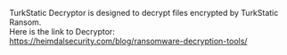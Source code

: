 TurkStatic Decryptor is designed to decrypt files encrypted by TurkStatic Ransom.\
Here is the link to Decryptor:\
https://heimdalsecurity.com/blog/ransomware-decryption-tools/
